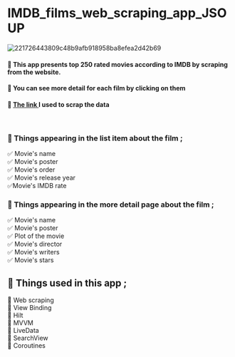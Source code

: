 # IMDB_films_web_scraping_app_JSOUP

![221726443809c48b9afb918958ba8efea2d42b69](https://user-images.githubusercontent.com/64840495/164949706-040e3e1f-b19f-4101-be40-80fad85a6de5.jpeg)


#### :trident: This app presents top 250 rated movies according to IMDB by scraping from the website. <br>
#### :trident: You can see more detail for each film by clicking on them <BR>
#### :trident: <a href="https://www.imdb.com/chart/top/">The link </a>I used to scrap the data <br> <br> <br>


### :large_blue_diamond: Things appearing in the list item about the film ; <br>
:white_check_mark: Movie's name <br>
:white_check_mark: Movie's poster <br>
:white_check_mark: Movie's order <br> 
:white_check_mark: Movie's release year <br>
:white_check_mark:Movie's IMDB rate <br>



### :large_blue_diamond: Things appearing in the more detail page about the film ; <br>
:white_check_mark: Movie's name <br>
:white_check_mark: Movie's poster <br>
:white_check_mark: Plot of the movie <br>
:white_check_mark: Movie's director <br>
:white_check_mark: Movie's writers  <br>
:white_check_mark: Movie's stars <br>


## :white_square_button: Things used in this app ; <br>

:small_orange_diamond: Web scraping <br>
:small_orange_diamond: View Binding  <br>
:small_orange_diamond: Hilt <br>
:small_orange_diamond: MVVM <br>
:small_orange_diamond: LiveData <br>
:small_orange_diamond: SearchView <br>
:small_orange_diamond: Coroutines <br>


